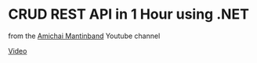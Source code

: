 # CRUD REST API in 1 Hour using .NET

from the [Amichai Mantinband](https://www.youtube.com/@amantinband) Youtube channel

[Video](hhttps://youtu.be/vftu-pqdUzQ)
